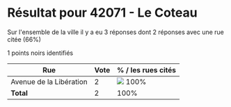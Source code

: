 # Résultat pour 42071 - Le Coteau

Sur l'ensemble de la ville il y a eu 3 réponses dont 2 réponses avec une rue citée (66%)

1 points noirs identifiés

| Rue | Vote | % / les rues cités|
|-----|------|-------------------|
| Avenue de la Libération | 2 | <img src="../../img/bar_100.gif" />&nbsp;100%|
| **Total** | 2 | 100%|
